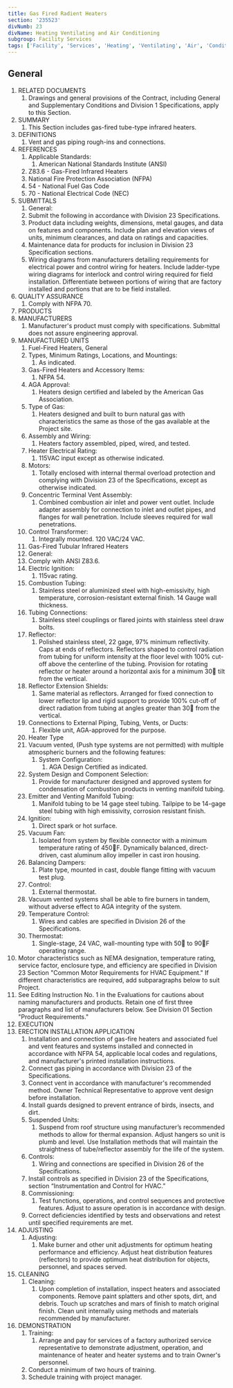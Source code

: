 ```yaml
---
title: Gas Fired Radient Heaters
section: '235523'
divNumb: 23
divName: Heating Ventilating and Air Conditioning
subgroup: Facility Services
tags: ['Facility', 'Services', 'Heating', 'Ventilating', 'Air', 'Conditioning', 'Gas', 'Fired', 'Radient', 'Heaters']
---
```


## General

1. RELATED DOCUMENTS
   1. Drawings and general provisions of the Contract, including General and Supplementary Conditions and Division 1 Specifications, apply to this Section.
1. SUMMARY
   1. This Section includes gas-fired tube-type infrared heaters.
1. DEFINITIONS
   1. Vent and gas piping rough-ins and connections.
1. REFERENCES
   1. Applicable Standards:
      1. American National Standards Institute (ANSI)
   1. Z83.6 - Gas-Fired Infrared Heaters
   1. National Fire Protection Association (NFPA)
   1. 54 - National Fuel Gas Code
   1. 70 - National Electrical Code (NEC)
1. SUBMITTALS
	1. General:
      1. Submit the following in accordance with Division 23 Specifications.
   1. Product data including weights, dimensions, metal gauges, and data on features and components. Include plan and elevation views of units, minimum clearances, and data on ratings and capacities.
   1. Maintenance data for products for inclusion in Division 23 Specification sections.
   1. Wiring diagrams from manufacturers detailing requirements for electrical power and control wiring for heaters. Include ladder-type wiring diagrams for interlock and control wiring required for field installation. Differentiate between portions of wiring that are factory installed and portions that are to be field installed.
1. QUALITY ASSURANCE
   1. Comply with NFPA 70.
1. PRODUCTS
1. MANUFACTURERS
   1. Manufacturer's product must comply with specifications. Submittal does not assure engineering approval.
1. MANUFACTURED UNITS
   1. Fuel-Fired Heaters, General
   1. Types, Minimum Ratings, Locations, and Mountings:
      1. As indicated.
   1. Gas-Fired Heaters and Accessory Items:
      1. NFPA 54.
   1. AGA Approval:
      1. Heaters design certified and labeled by the American Gas Association.
   1. Type of Gas:
      1. Heaters designed and built to burn natural gas with characteristics the same as those of the gas available at the Project site.
   1. Assembly and Wiring:
      1. Heaters factory assembled, piped, wired, and tested.
   1. Heater Electrical Rating:
      1. 115VAC input except as otherwise indicated.
   1. Motors:
      1. Totally enclosed with internal thermal overload protection and complying with Division 23 of the Specifications, except as otherwise indicated.
   1. Concentric Terminal Vent Assembly:
      1. Combined combustion air inlet and power vent outlet. Include adapter assembly for connection to inlet and outlet pipes, and flanges for wall penetration. Include sleeves required for wall penetrations.
   1. Control Transformer:
      1. Integrally mounted. 120 VAC/24 VAC.
   1. Gas-Fired Tubular Infrared Heaters
	1. General:
      1. Comply with ANSI Z83.6.
   1. Electric Ignition:
      1. 115vac rating.
   1. Combustion Tubing:
      1. Stainless steel or aluminized steel with high-emissivity, high temperature, corrosion-resistant external finish. 14 Gauge wall thickness.
   1. Tubing Connections:
      1. Stainless steel couplings or flared joints with stainless steel draw bolts.
   1. Reflector:
      1. Polished stainless steel, 22 gage, 97% minimum reflectivity. Caps at ends of reflectors. Reflectors shaped to control radiation from tubing for uniform intensity at the floor level with 100% cut-off above the centerline of the tubing. Provision for rotating reflector or heater around a horizontal axis for a minimum 30 tilt from the vertical.
   1. Reflector Extension Shields:
      1. Same material as reflectors. Arranged for fixed connection to lower reflector lip and rigid support to provide 100% cut-off of direct radiation from tubing at angles greater than 30 from the vertical.
   1. Connections to External Piping, Tubing, Vents, or Ducts:
      1. Flexible unit, AGA-approved for the purpose.
   1. Heater Type
   1. Vacuum vented, (Push type systems are not permitted) with multiple atmospheric burners and the following features:
      1. System Configuration:
         1. AGA Design Certified as indicated.
   1. System Design and Component Selection:
      1. Provide for manufacturer designed and approved system for condensation of combustion products in venting manifold tubing.
   1. Emitter and Venting Manifold Tubing:
      1. Manifold tubing to be 14 gage steel tubing. Tailpipe to be 14-gage steel tubing with high emissivity, corrosion resistant finish.
   1. Ignition:
      1. Direct spark or hot surface.
   1. Vacuum Fan:
      1. Isolated from system by flexible connector with a minimum temperature rating of 450F. Dynamically balanced, direct-driven, cast aluminum alloy impeller in cast iron housing.
   1. Balancing Dampers:
      1. Plate type, mounted in cast, double flange fitting with vacuum test plug.
   1. Control:
      1. External thermostat.
   1. Vacuum vented systems shall be able to fire burners in tandem, without adverse effect to AGA integrity of the system.
   1. Temperature Control:
      1. Wires and cables are specified in Division 26 of the Specifications.
   1. Thermostat:
      1. Single-stage, 24 VAC, wall-mounting type with 50 to 90F operating range.
1. Motor characteristics such as NEMA designation, temperature rating, service factor, enclosure type, and efficiency are specified in Division 23 Section "Common Motor Requirements for HVAC Equipment." If different characteristics are required, add subparagraphs below to suit Project.
1. See Editing Instruction No. 1 in the Evaluations for cautions about naming manufacturers and products. Retain one of first three paragraphs and list of manufacturers below. See Division 01 Section "Product Requirements."
1. EXECUTION
1. ERECTION INSTALLATION APPLICATION
   1. Installation and connection of gas-fire heaters and associated fuel and vent features and systems installed and connected in accordance with NFPA 54, applicable local codes and regulations, and manufacturer's printed installation instructions.
   1. Connect gas piping in accordance with Division 23 of the Specifications.
   1. Connect vent in accordance with manufacturer's recommended method. Owner Technical Representative to approve vent design before installation.
   1. Install guards designed to prevent entrance of birds, insects, and dirt.
   1. Suspended Units:
      1. Suspend from roof structure using manufacturer’s recommended methods to allow for thermal expansion. Adjust hangers so unit is plumb and level. Use Installation methods that will maintain the straightness of tube/reflector assembly for the life of the system.
   1. Controls:
      1. Wiring and connections are specified in Division 26 of the Specifications.
   1. Install controls as specified in Division 23 of the Specifications, section “Instrumentation and Control for HVAC.”
   1. Commissioning:
      1. Test functions, operations, and control sequences and protective features. Adjust to assure operation is in accordance with design.
   1. Correct deficiencies identified by tests and observations and retest until specified requirements are met.
1. ADJUSTING
   1. Adjusting:
      1. Make burner and other unit adjustments for optimum heating performance and efficiency. Adjust heat distribution features (reflectors) to provide optimum heat distribution for objects, personnel, and spaces served.
1. CLEANING
   1. Cleaning:
      1. Upon completion of installation, inspect heaters and associated components. Remove paint splatters and other spots, dirt, and debris. Touch up scratches and mars of finish to match original finish. Clean unit internally using methods and materials recommended by manufacturer.
1. DEMONSTRATION
   1. Training:
      1. Arrange and pay for services of a factory authorized service representative to demonstrate adjustment, operation, and maintenance of heater and heater systems and to train Owner's personnel.
   1. Conduct a minimum of two hours of training.
   1. Schedule training with project manager.

